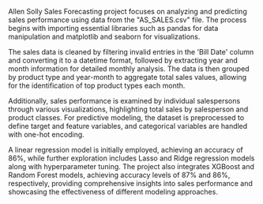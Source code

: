  Allen Solly Sales Forecasting project focuses on analyzing and predicting sales performance using data from the "AS_SALES.csv" file. The process begins with importing essential libraries such as pandas for data manipulation and matplotlib and seaborn for visualizations.

The sales data is cleaned by filtering invalid entries in the 'Bill Date' column and converting it to a datetime format, followed by extracting year and month information for detailed monthly analysis. The data is then grouped by product type and year-month to aggregate total sales values, allowing for the identification of top product types each month.

Additionally, sales performance is examined by individual salespersons through various visualizations, highlighting total sales by salesperson and product classes. For predictive modeling, the dataset is preprocessed to define target and feature variables, and categorical variables are handled with one-hot encoding.

A linear regression model is initially employed, achieving an accuracy of 86%, while further exploration includes Lasso and Ridge regression models along with hyperparameter tuning. The project also integrates XGBoost and Random Forest models, achieving accuracy levels of 87% and 86%, respectively, providing comprehensive insights into sales performance and showcasing the effectiveness of different modeling approaches.






